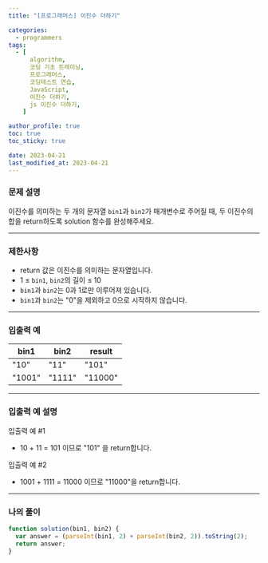 ```yaml
---
title: "[프로그래머스] 이진수 더하기"

categories:
  - programmers
tags:
  - [
      algorithm,
      코딩 기초 트레이닝,
      프로그래머스,
      코딩테스트 연습,
      JavaScript,
      이진수 더하기,
      js 이진수 더하기,
    ]

author_profile: true
toc: true
toc_sticky: true

date: 2023-04-21
last_modified_at: 2023-04-21
---
```


### 문제 설명

이진수를 의미하는 두 개의 문자열 `bin1`과 `bin2`가 매개변수로 주어질 때, 두 이진수의 합을 return하도록 solution 함수를 완성해주세요.

---

### 제한사항

- return 값은 이진수를 의미하는 문자열입니다.
- 1 ≤ `bin1`, `bin2`의 길이 ≤ 10
- `bin1`과 `bin2`는 0과 1로만 이루어져 있습니다.
- `bin1`과 `bin2`는 "0"을 제외하고 0으로 시작하지 않습니다.

---

### 입출력 예

| bin1   | bin2   | result  |
| ------ | ------ | ------- |
| "10"   | "11"   | "101"   |
| "1001" | "1111" | "11000" |

---

### 입출력 예 설명

입출력 예 #1

- 10 + 11 = 101 이므로 "101" 을 return합니다.

입출력 예 #2

- 1001 + 1111 = 11000 이므로 "11000"을 return합니다.

---

### 나의 풀이

```jsx
function solution(bin1, bin2) {
  var answer = (parseInt(bin1, 2) + parseInt(bin2, 2)).toString(2);
  return answer;
}
```
